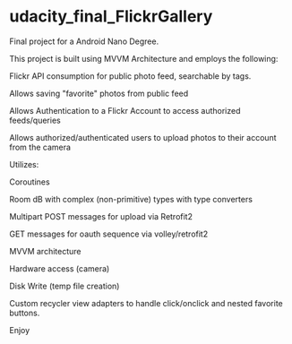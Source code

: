 # udacity_final_FlickrGallery

Final project for a Android Nano Degree. 


This project is built using MVVM Architecture and employs the following: 

Flickr API consumption for public photo feed, searchable by tags.

Allows saving "favorite" photos from public feed

Allows Authentication to a Flickr Account to access authorized feeds/queries

Allows authorized/authenticated users to upload photos to their account from the camera


Utilizes: 

Coroutines

Room dB with complex (non-primitive) types with type converters

Multipart POST messages for upload via Retrofit2

GET messages for oauth sequence via volley/retrofit2

MVVM architecture

Hardware access (camera) 

Disk Write (temp file creation)

Custom recycler view adapters to handle click/onclick and nested favorite buttons. 


Enjoy

